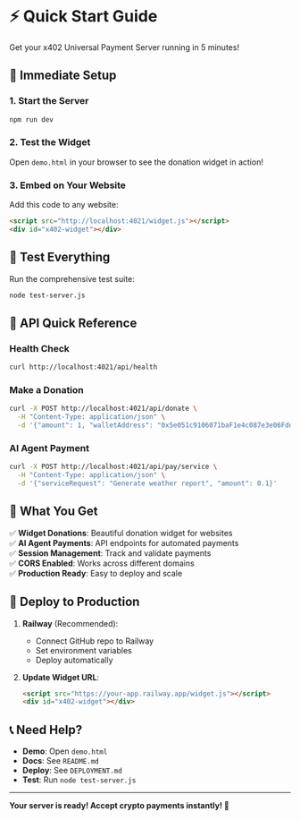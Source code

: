 # ⚡ Quick Start Guide

Get your x402 Universal Payment Server running in 5 minutes!

## 🚀 Immediate Setup

### 1. Start the Server
```bash
npm run dev
```

### 2. Test the Widget
Open `demo.html` in your browser to see the donation widget in action!

### 3. Embed on Your Website
Add this code to any website:
```html
<script src="http://localhost:4021/widget.js"></script>
<div id="x402-widget"></div>
```

## 🧪 Test Everything

Run the comprehensive test suite:
```bash
node test-server.js
```

## 📡 API Quick Reference

### Health Check
```bash
curl http://localhost:4021/api/health
```

### Make a Donation
```bash
curl -X POST http://localhost:4021/api/donate \
  -H "Content-Type: application/json" \
  -d '{"amount": 1, "walletAddress": "0x5e051c9106071baF1e4c087e3e06Fdd17396A433"}'
```

### AI Agent Payment
```bash
curl -X POST http://localhost:4021/api/pay/service \
  -H "Content-Type: application/json" \
  -d '{"serviceRequest": "Generate weather report", "amount": 0.1}'
```

## 🎯 What You Get

✅ **Widget Donations**: Beautiful donation widget for websites  
✅ **AI Agent Payments**: API endpoints for automated payments  
✅ **Session Management**: Track and validate payments  
✅ **CORS Enabled**: Works across different domains  
✅ **Production Ready**: Easy to deploy and scale  

## 🚀 Deploy to Production

1. **Railway** (Recommended):
   - Connect GitHub repo to Railway
   - Set environment variables
   - Deploy automatically

2. **Update Widget URL**:
   ```html
   <script src="https://your-app.railway.app/widget.js"></script>
   <div id="x402-widget"></div>
   ```

## 📞 Need Help?

- **Demo**: Open `demo.html`
- **Docs**: See `README.md`
- **Deploy**: See `DEPLOYMENT.md`
- **Test**: Run `node test-server.js`

---

**Your server is ready! Accept crypto payments instantly! 🎉** 